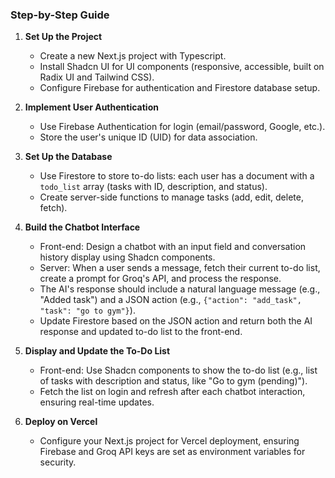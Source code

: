 ### Step-by-Step Guide

1. **Set Up the Project**

   - Create a new Next.js project with Typescript.
   - Install Shadcn UI for UI components (responsive, accessible, built on Radix UI and Tailwind CSS).
   - Configure Firebase for authentication and Firestore database setup.

2. **Implement User Authentication**

   - Use Firebase Authentication for login (email/password, Google, etc.).
   - Store the user's unique ID (UID) for data association.

3. **Set Up the Database**

   - Use Firestore to store to-do lists: each user has a document with a `todo_list` array (tasks with ID, description, and status).
   - Create server-side functions to manage tasks (add, edit, delete, fetch).

4. **Build the Chatbot Interface**

   - Front-end: Design a chatbot with an input field and conversation history display using Shadcn components.
   - Server: When a user sends a message, fetch their current to-do list, create a prompt for Groq's API, and process the response.
   - The AI's response should include a natural language message (e.g., "Added task") and a JSON action (e.g., `{"action": "add_task", "task": "go to gym"}`).
   - Update Firestore based on the JSON action and return both the AI response and updated to-do list to the front-end.

5. **Display and Update the To-Do List**

   - Front-end: Use Shadcn components to show the to-do list (e.g., list of tasks with description and status, like "Go to gym (pending)").
   - Fetch the list on login and refresh after each chatbot interaction, ensuring real-time updates.

6. **Deploy on Vercel**
   - Configure your Next.js project for Vercel deployment, ensuring Firebase and Groq API keys are set as environment variables for security.
